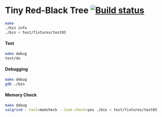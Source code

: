 Tiny Red-Black Tree [![Build status][travis-i]][travis-a]
========
```sh
make
./bin info
./bin < test/fixtures/test03
```

#### Test
```sh
make debug
test/do
```

#### Debugging
```sh
make debug
gdb ./bin
```

#### Memory Check
```sh
make debug
valgrind --tool=memcheck --leak-check=yes ./bin < test/fixtures/test03 1>/dev/null
```

[GeeksQuiz]: http://geeksquiz.com/c-program-red-black-tree-insertion
[travis-i]: https://travis-ci.org/simnalamburt/tiny-rbtree.svg?branch=master
[travis-a]: https://travis-ci.org/simnalamburt/tiny-rbtree
